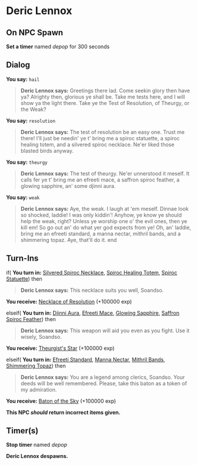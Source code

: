 # Deric Lennox
## On NPC Spawn

**Set a timer** named *depop* for 300 seconds
## Dialog

**You say:** `hail`



>**Deric Lennox says:** Greetings there lad. Come seekin glory then have ya? Alrighty then, glorious ye shall be. Take me tests here, and I will show ya the light there. Take ye the Test of Resolution, of Theurgy, or the Weak?

**You say:** `resolution`




>**Deric Lennox says:** The test of resolution be an easy one.  Trust me there!  I'll just be needin' ye t' bring me a spiroc statuette, a spiroc healing totem, and a silvered spiroc necklace.  Ne'er liked those blasted birds anyway.

**You say:** `theurgy`




>**Deric Lennox says:** The test of theurgy.  Ne'er unnerstood it meself. It calls fer ye t' bring me an efreeti mace, a saffron spiroc feather, a glowing sapphire, an' some djinni aura.

**You say:** `weak`





>**Deric Lennox says:** Aye, the weak.  I laugh at 'em meself.  Dinnae look so shocked, laddie!  I was only kiddin'!  Anyhow, ye know ye should help the weak, right? Unless ye worship one o' the evil ones, then ye kill em! So go out an' do what yer god expects from ye!  Oh, an' laddie, bring me an efreeti standard, a manna nectar, mithril bands, and a shimmering topaz.  Aye, that'll do it.
end

## Turn-Ins





if( **You turn in:** [Silvered Spiroc Necklace](/item/20813), [Spiroc Healing Totem](/item/20812), [Spiroc Statuette](/item/20954)) then 







>**Deric Lennox says:** This necklace suits you well, Soandso.


 **You receive:**  [Necklace of Resolution](/item/14562) (+100000 exp)

elseif( **You turn in:** [Djinni Aura](/item/20815), [Efreeti Mace](/item/20816), [Glowing Sapphire](/item/20814), [Saffron Spiroc Feather](/item/20961)) then 



>**Deric Lennox says:** This weapon will aid you even as you fight. Use it wisely, Soandso.


 **You receive:**  [Theurgist's Star](/item/27718) (+100000 exp)

elseif( **You turn in:** [Efreeti Standard](/item/20817), [Manna Nectar](/item/20968), [Mithril Bands](/item/20819), [Shimmering Topaz](/item/20818)) then 



>**Deric Lennox says:** You are a legend among clerics, Soandso. Your deeds will be well remembered. Please, take this baton as a token of my admiration.


 **You receive:**  [Baton of the Sky](/item/27719) (+100000 exp)

**This NPC *should* return incorrect items given.**

## Timer(s)

**Stop timer** named *depop*

**Deric Lennox despawns.**




